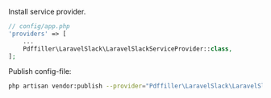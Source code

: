 Install service provider.

```php
// config/app.php
'providers' => [
    ...
    Pdffiller\LaravelSlack\LaravelSlackServiceProvider::class,
];
```

Publish config-file:

```bash
php artisan vendor:publish --provider="Pdffiller\LaravelSlack\LaravelSlackServiceProvider"
```
